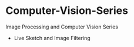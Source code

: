 # Computer-Vision-Series
Image Processing and Computer Vision Series 
- Live Sketch and Image Filtering
